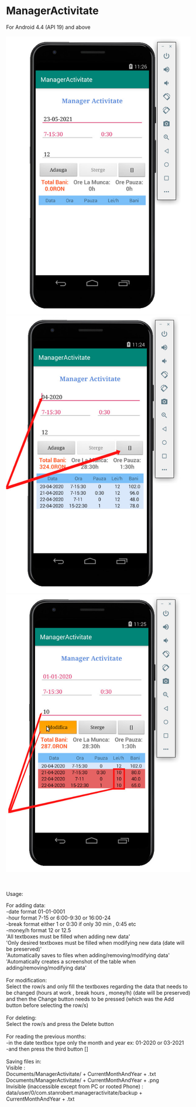 # ManagerActivitate
For Android 4.4 (API 19) and above
<br>
<br>
![alt text](https://raw.githubusercontent.com/robertstandev/ManagerActivitate/main/README/Images/Default.jpg)
![alt text](https://raw.githubusercontent.com/robertstandev/ManagerActivitate/main/README/Images/PreviousMonths.jpg)
![alt text](https://raw.githubusercontent.com/robertstandev/ManagerActivitate/main/README/Images/MultiModify.jpg)

<br>
<br>
Usage:

For adding data:
<br>
-date format                         01-01-0001
<br>
-hour format                        7-15 or 6:00-9:30 or 16:00-24
<br>
-break format                        either 1 or 0:30 if only 30 min , 0:45 etc
<br>
-money/h format                   12 or 12.5
<br>
'All textboxes must be filled when adding new data'
<br>
'Only desired textboxes must be filled when modifying new data (date will be preserved)'
<br>
'Automatically saves to files when adding/removing/modifying data'
<br>
'Automatically creates a screenshot of the table when adding/removing/modifying data'
<br>
<br>
For modification:
<br>
Select the row/s and only fill the textboxes regarding the data that needs to be changed (hours at work , break hours , money/h)
(date will be preserved) and then the Change button needs to be pressed (which was the Add button before selecting the row/s)
<br>
<br>
For deleting:
<br>
Select the row/s and press the Delete button
<br>
<br>
For reading the previous months:
<br>
-in the date textbox type only the month and year ex: 01-2020   or    03-2021
<br>
-and then press the third button []
<br>
<br>
Saving files in:
<br>
Visible :
<br>
Documents/ManagerActivitate/ + CurrentMonthAndYear + .txt
<br>
Documents/ManagerActivitate/ + CurrentMonthAndYear + .png
<br>
Invisible (inaccessible except from PC or rooted Phone) : 
<br>
data/user/0/com.stanrobert.manageractivitate/backup + CurrentMonthAndYear + .txt
